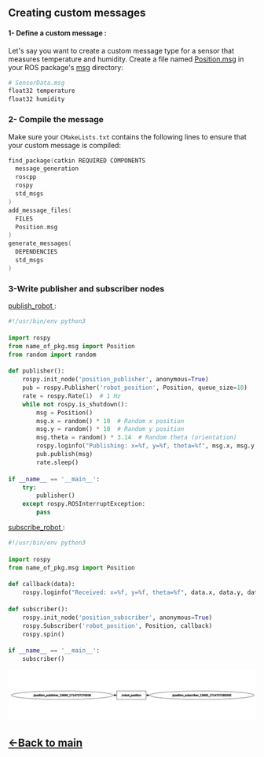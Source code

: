 ## Creating custom messages
#### 1- Define a custom message :
Let's say you want to create a custom message type for a sensor that measures temperature and humidity. 
Create a file named [Position.msg](../ros_topic_and_messages_pkg/msg/Position.msg) in your ROS package's [msg](../ros_topic_and_messages_pkg/msg) directory:

```bash
# SensorData.msg
float32 temperature
float32 humidity
```
### 2- Compile the message
Make sure your `CMakeLists.txt` contains the following lines to ensure that your custom message is compiled:

```Cpp
find_package(catkin REQUIRED COMPONENTS
  message_generation
  roscpp
  rospy
  std_msgs
)
add_message_files(
  FILES
  Position.msg
)
generate_messages(
  DEPENDENCIES
  std_msgs
)
```
### 3-Write publisher and subscriber nodes
[publish_robot ](../ros_topic_and_messages_pkg/script/publish_robot.py):

```py
#!/usr/bin/env python3

import rospy
from name_of_pkg.msg import Position
from random import random

def publisher():
    rospy.init_node('position_publisher', anonymous=True)
    pub = rospy.Publisher('robot_position', Position, queue_size=10)
    rate = rospy.Rate(1)  # 1 Hz
    while not rospy.is_shutdown():
        msg = Position()
        msg.x = random() * 10  # Random x position
        msg.y = random() * 10  # Random y position
        msg.theta = random() * 3.14  # Random theta (orientation)
        rospy.loginfo("Publishing: x=%f, y=%f, theta=%f", msg.x, msg.y, msg.theta)
        pub.publish(msg)
        rate.sleep()

if __name__ == '__main__':
    try:
        publisher()
    except rospy.ROSInterruptException:
        pass


```
[subscribe_robot ](../ros_topic_and_messages_pkg/script/subscribe_robot.py):


```py
#!/usr/bin/env python3

import rospy
from name_of_pkg.msg import Position

def callback(data):
    rospy.loginfo("Received: x=%f, y=%f, theta=%f", data.x, data.y, data.theta)

def subscriber():
    rospy.init_node('position_subscriber', anonymous=True)
    rospy.Subscriber('robot_position', Position, callback)
    rospy.spin()

if __name__ == '__main__':
    subscriber()


```
![alt text](../images/7.png)

## [<-Back to main](../ros_topic_and_messages.md)

